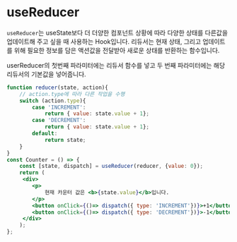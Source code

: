 # useReducer
`useReducer`는 useState보다 더 더양한 컴포넌트 상황에 따라 다양한 상태를 다른값을 업데이트해 주고 싶을 때 사용하는 Hook입니다.
리듀서는 현재 상태, 그리고 업데이트를 위해 필요한 정보를 담은 액션값을 전달받아 새로운 상태를 반환하는 함수입니다.

userReducer의 첫번째 파라미터에는 리듀서 함수를 넣고 두 번째 파라미터에는 해당 리듀서의 기본값을 넣어줍니다.
```jsx
function reducer(state, action){
    // action.type에 따라 다른 작업을 수행
    switch (action.type){
        case 'INCREMENT':
            return { value: state.value + 1};
        case 'DECREMENT':
            return { value: state.value + 1};
        default:
            return state;
    }
}
const Counter = () => {
    const [state, dispatch] = useReducer(reducer, {value: 0});
    return (
     <div>
        <p>
            현재 카운터 값은 <b>{state.value}</b>입니다.
        </p>
        <button onClick={()=> dispatch({ type: 'INCREMENT'})}>+1</button>
        <button onClick={()=> dispatch({ type: 'DECREMENT'})}>-1</button>
     </div>   
    );
};
```